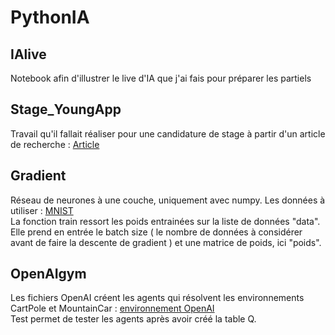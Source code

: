 # PythonIA

## IAlive

Notebook afin d'illustrer le live d'IA que j'ai fais pour préparer les partiels

## Stage_YoungApp

Travail qu'il fallait réaliser pour une candidature de stage à partir d'un article de recherche : [Article](https://arxiv.org/pdf/1903.12363.pdf)

## Gradient

Réseau de neurones à une couche, uniquement avec numpy.
Les données à utiliser : [MNIST](https://osf.io/jda6s/)
<br/> La fonction train ressort les poids entrainées sur la liste de données "data". Elle prend en entrée le batch size ( le nombre de données à considérer avant de faire la descente de gradient ) et une matrice de poids, ici "poids".

## OpenAIgym

Les fichiers OpenAI créent les agents qui résolvent les environnements CartPole et MountainCar : [environnement OpenAI](https://gym.openai.com/envs/#classic_control)
<br/> Test permet de tester les agents après avoir créé la table Q.
